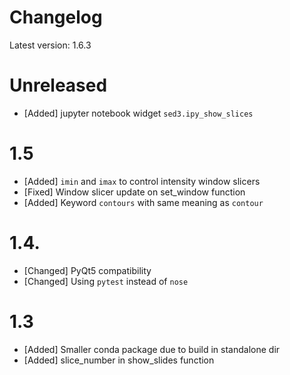 # Changelog

Latest version: 1.6.3

# Unreleased
* [Added] jupyter notebook widget `sed3.ipy_show_slices` 

# 1.5

* [Added] `imin` and `imax` to control intensity window slicers
* [Fixed] Window slicer update on set_window function
* [Added] Keyword `contours` with same meaning as `contour` 

# 1.4.

* [Changed] PyQt5 compatibility
* [Changed] Using `pytest` instead of `nose`

# 1.3

* [Added] Smaller conda package due to build in standalone dir
* [Added] slice_number in show_slides function
